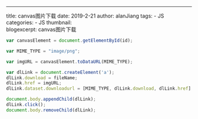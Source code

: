 ---
title: canvas图片下载
date: 2019-2-21
author: alanJiang
tags:
    - JS
categories:
    - JS
thumbnail:  
blogexcerpt: canvas图片下载
```javascript
var canvasElement = document.getElementById(id);

var MIME_TYPE = "image/png";

var imgURL = canvasElement.toDataURL(MIME_TYPE);

var dlLink = document.createElement('a');
dlLink.download = fileName;
dlLink.href = imgURL;
dlLink.dataset.downloadurl = [MIME_TYPE, dlLink.download, dlLink.href].join(':');

document.body.appendChild(dlLink);
dlLink.click();
document.body.removeChild(dlLink);
```

